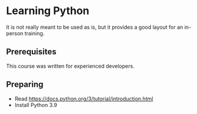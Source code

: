 # Learning Python

It is not really meant to be used as is, but it provides a good layout for an
in-person training.

## Prerequisites

This course was written for experienced developers.

## Preparing

- Read https://docs.python.org/3/tutorial/introduction.html
- Install Python 3.9
